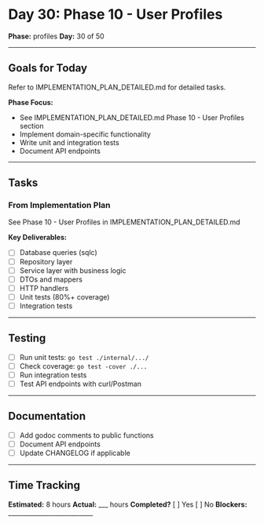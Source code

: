 # Day 30: Phase 10 - User Profiles

**Phase:** profiles
**Day:** 30 of 50

---

## Goals for Today

Refer to IMPLEMENTATION_PLAN_DETAILED.md for detailed tasks.

**Phase Focus:**
- See IMPLEMENTATION_PLAN_DETAILED.md Phase 10 - User Profiles section
- Implement domain-specific functionality
- Write unit and integration tests
- Document API endpoints

---

## Tasks

### From Implementation Plan
See Phase 10 - User Profiles in IMPLEMENTATION_PLAN_DETAILED.md

**Key Deliverables:**
- [ ] Database queries (sqlc)
- [ ] Repository layer
- [ ] Service layer with business logic
- [ ] DTOs and mappers
- [ ] HTTP handlers
- [ ] Unit tests (80%+ coverage)
- [ ] Integration tests

---

## Testing
- [ ] Run unit tests: `go test ./internal/.../`
- [ ] Check coverage: `go test -cover ./...`
- [ ] Run integration tests
- [ ] Test API endpoints with curl/Postman

---

## Documentation
- [ ] Add godoc comments to public functions
- [ ] Document API endpoints
- [ ] Update CHANGELOG if applicable

---

## Time Tracking
**Estimated:** 8 hours
**Actual:** ___ hours
**Completed?** [ ] Yes [ ] No
**Blockers:** ___________________________
